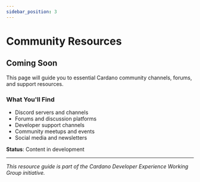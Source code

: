 ```yaml
---
sidebar_position: 3
---
```


# Community Resources

## Coming Soon

This page will guide you to essential Cardano community channels, forums, and support resources.

### What You'll Find
- Discord servers and channels
- Forums and discussion platforms
- Developer support channels
- Community meetups and events
- Social media and newsletters

**Status**: Content in development

---

*This resource guide is part of the Cardano Developer Experience Working Group initiative.*